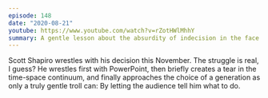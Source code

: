 ```yaml
---
episode: 148
date: "2020-08-21"
youtube: https://www.youtube.com/watch?v=rZotHWlMhhY
summary: A gentle lesson about the absurdity of indecision in the face of overwhelming evidence.
---
```

Scott Shapiro wrestles with his decision this November. The struggle is real, I guess? He wrestles first with PowerPoint, then briefly creates a tear in the time-space continuum, and finally approaches the choice of a generation as only a truly gentle troll can: By letting the audience tell him what to do.
